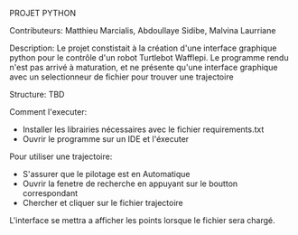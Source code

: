 PROJET PYTHON

Contributeurs: Matthieu Marcialis, Abdoullaye Sidibe, Malvina Laurriane

Description:
Le projet constistait à la création d'une interface graphique python pour le contrôle d'un robot Turtlebot Wafflepi. Le programme rendu n'est pas arrivé à maturation, et ne présente qu'une interface graphique avec un selectionneur de fichier pour trouver une trajectoire

Structure:
TBD

Comment l'executer:
- Installer les librairies nécessaires avec le fichier requirements.txt
- Ouvrir le programme sur un IDE et l'éxecuter

Pour utiliser une trajectoire:
- S'assurer que le pilotage est en Automatique
- Ouvrir la fenetre de recherche en appuyant sur le boutton correspondant
- Chercher et cliquer sur le fichier trajectoire

L'interface se mettra a afficher les points lorsque le fichier sera chargé.

